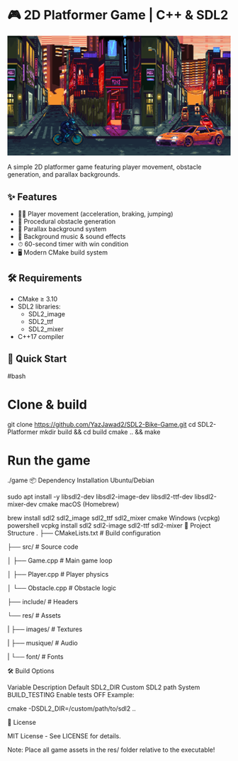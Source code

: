 # 🎮 2D Platformer Game | C++ & SDL2

![Game Screenshot](/res/images/screenshot.png) 

A simple 2D platformer game featuring player movement, obstacle generation, and parallax backgrounds.

## ✨ Features
- 🏃‍♂️ Player movement (acceleration, braking, jumping)
- 🚧 Procedural obstacle generation
- 🌄 Parallax background system
- 🎵 Background music & sound effects
- ⏱ 60-second timer with win condition
- 🖥 Modern CMake build system

## 🛠 Requirements
- CMake ≥ 3.10
- SDL2 libraries:
  - SDL2_image
  - SDL2_ttf  
  - SDL2_mixer
- C++17 compiler

## 🚀 Quick Start

#bash
# Clone & build
git clone https://github.com/YazJawad2/SDL2-Bike-Game.git
cd SDL2-Platformer
mkdir build && cd build
cmake .. && make

# Run the game
./game
📦 Dependency Installation
Ubuntu/Debian

sudo apt install -y libsdl2-dev libsdl2-image-dev libsdl2-ttf-dev libsdl2-mixer-dev cmake
macOS (Homebrew)

brew install sdl2 sdl2_image sdl2_ttf sdl2_mixer cmake
Windows (vcpkg)
powershell
vcpkg install sdl2 sdl2-image sdl2-ttf sdl2-mixer
📂 Project Structure
.
├── CMakeLists.txt          # Build configuration

├── src/                    # Source code

│   ├── Game.cpp            # Main game loop

│   ├── Player.cpp          # Player physics

│   └── Obstacle.cpp        # Obstacle logic

├── include/                # Headers

└── res/                    # Assets

|    ├── images/             # Textures
    
|    ├── musique/            # Audio  
    
|    └── font/               # Fonts
    
🛠 Build Options

Variable	Description	Default
SDL2_DIR	Custom SDL2 path	System
BUILD_TESTING	Enable tests	OFF
Example:

cmake -DSDL2_DIR=/custom/path/to/sdl2 ..

📜 License

MIT License - See LICENSE for details.

Note: Place all game assets in the res/ folder relative to the executable!
